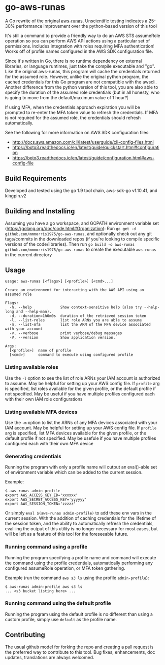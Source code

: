 # go-aws-runas

A Go rewrite of the original [aws-runas](https://github.com/mmmorris1975/aws-runas "aws-runas").  Unscientific testing
indicates a 25-30% performance improvement over the python-based version of this tool

It's still a command to provide a friendly way to do an AWS STS assumeRole operation so you can perform AWS API actions
using a particular set of permissions.  Includes integration with roles requiring MFA authentication!  Works
off of profile names configured in the AWS SDK configuration file.

Since it's written in Go, there is no runtime dependency on external libraries, or language runtimes, just take the
compile executable and "go".  Like the original aws-runas, this program will cache the credentials returned for the
assumed role.  However, unlike the original python program, the cached credentials for this Go program are not compatible
with the awscli.  Another difference from the python version of this tool, you are also able to specify the duration of
the assumed role credentials (but in all honesty, who is going to move from the default/maximum value of 1 hour?)

If using MFA, when the credentials approach expiration you will be prompted to re-enter
the MFA token value to refresh the credentials.  If MFA is not required for the assumed role, the credentials
should refresh automatically.

See the following for more information on AWS SDK configuration files:

- http://docs.aws.amazon.com/cli/latest/userguide/cli-config-files.html
- https://boto3.readthedocs.io/en/latest/guide/quickstart.html#configuration
- https://boto3.readthedocs.io/en/latest/guide/configuration.html#aws-config-file

## Build Requirements

Developed and tested using the go 1.9 tool chain, aws-sdk-go v1.10.41, and kingpin.v2

## Building and Installing

Assuming you have a go workspace, and GOPATH environment variable set (https://golang.org/doc/code.html#Organization):
Run `go get -d github.com/mmmorris1975/go-aws-runas`, and optionally check out any git tags/commits in the downloaded
repos (if you're looking to compile specific versions of the code/libraries).  Then run `go build -o aws-runas github.com/mmmorris1975/go-aws-runas`
to create the executable `aws-runas` in the current directory

## Usage
    usage: aws-runas [<flags>] [<profile>] [<cmd>...]

    Create an environment for interacting with the AWS API using an assumed role

    Flags:
      -h, --help             Show context-sensitive help (also try --help-long and --help-man).
      -d, --duration=1h0m0s  duration of the retrieved session token
      -l, --list-roles       list role ARNs you are able to assume
      -m, --list-mfa         list the ARN of the MFA device associated with your account
      -v, --verbose          print verbose/debug messages
      -V, --version          Show application version.

    Args:
      [<profile>]  name of profile
      [<cmd>]      command to execute using configured profile

### Listing available roles

Use the `-l` option to see the list of role ARNs your IAM account is authorized to assume.
May be helpful for setting up your AWS config file.  If `profile` arg is specified, list
roles available for the given profile, or the default profile if not specified.  May be
useful if you have multiple profiles configured each with their own IAM role configurations

### Listing available MFA devices

Use the `-m` option to list the ARNs of any MFA devices associated with your IAM account.
May be helpful for setting up your AWS config file.  If `profile` arg is specified, list
MFA devices available for the given profile, or the default profile if not specified. May
be usefule if you have multiple profiles configured each with their own MFA device

### Generating credentials

Running the program with only a profile name will output an eval()-able set of
environment variable which can be added to the current session.

Example:

    $ aws-runas admin-profile
    export AWS_ACCESS_KEY_ID='xxxxxx'
    export AWS_SECRET_ACCESS_KEY='yyyyyy'
    export AWS_SESSION_TOKEN='zzzzz'

Or simply `eval $(aws-runas admin-profile)` to add these env vars in the current session.
With the addition of caching credentials for the lifetime of the session token, and the
ability to automatically refresh the credentials, eval-ing the output of this utility is
no longer necessary for most cases, but will be left as a feature of this tool for the
foreseeable future.

### Running command using a profile

Running the program specifying a profile name and command will execute the command using the
profile credentials, automatically performing any configured assumeRole operation, or MFA token
gathering.

Example (run the command `aws s3 ls` using the profile `admin-profile`):

    $ aws-runas admin-profile aws s3 ls
    ... <s3 bucket listing here> ...

### Running command using the default profile

Running the program using the default profile is no different than using a custom profile,
simply use `default` as the profile name.

## Contributing

The usual github model for forking the repo and creating a pull request is the preferred way to
contribute to this tool.  Bug fixes, enhancements, doc updates, translations are always welcomed.
